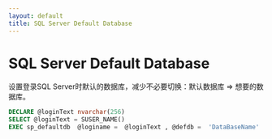 ```yaml
---
layout: default
title: SQL Server Default Database
---
```


# SQL Server Default Database

设置登录SQL Server时默认的数据库，减少不必要切换：默认数据库 $\Rightarrow$ 想要的数据库。

```SQL
DECLARE @loginText nvarchar(256)
SELECT @loginText = SUSER_NAME()
EXEC sp_defaultdb  @loginame =  @loginText , @defdb =  'DataBaseName'
```

